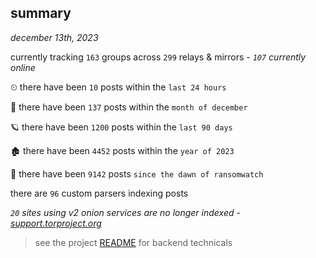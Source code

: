 
## summary
_december 13th, 2023_

currently tracking `163` groups across `299` relays & mirrors - _`107` currently online_

⏲ there have been `10` posts within the `last 24 hours`

🦈 there have been `137` posts within the `month of december`

🪐 there have been `1200` posts within the `last 90 days`

🏚 there have been `4452` posts within the `year of 2023`

🦕 there have been `9142` posts `since the dawn of ransomwatch`

there are `96` custom parsers indexing posts

_`20` sites using v2 onion services are no longer indexed - [support.torproject.org](https://support.torproject.org/onionservices/v2-deprecation/)_

> see the project [README](https://github.com/joshhighet/ransomwatch#ransomwatch--) for backend technicals
